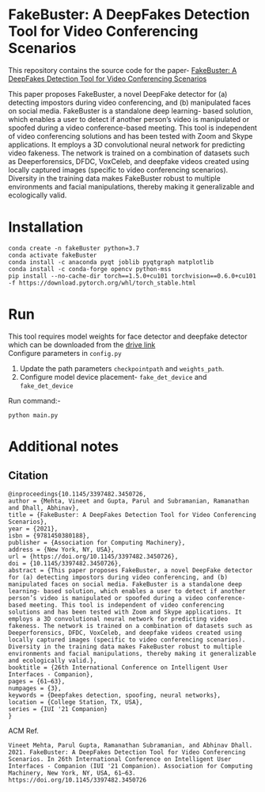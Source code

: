 # FakeBuster: A DeepFakes Detection Tool for Video Conferencing Scenarios

This repository contains the source code for the paper- [FakeBuster: A DeepFakes Detection Tool for Video Conferencing Scenarios](https://dl.acm.org/doi/10.1145/3397482.3450726)

This paper proposes FakeBuster, a novel DeepFake detector for (a) detecting impostors during video conferencing, and (b) manipulated faces on social media. FakeBuster is a standalone deep learning- based solution, which enables a user to detect if another person’s video is manipulated or spoofed during a video conference-based meeting. This tool is independent of video conferencing solutions and has been tested with Zoom and Skype applications. It employs a 3D convolutional neural network for predicting video fakeness. The network is trained on a combination of datasets such as Deeperforensics, DFDC, VoxCeleb, and deepfake videos created using locally captured images (specific to video conferencing scenarios). Diversity in the training data makes FakeBuster robust to multiple environments and facial manipulations, thereby making it generalizable and ecologically valid.

# Installation
```
conda create -n fakeBuster python=3.7
conda activate fakeBuster
conda install -c anaconda pyqt joblib pyqtgraph matplotlib
conda install -c conda-forge opencv python-mss
pip install --no-cache-dir torch==1.5.0+cu101 torchvision==0.6.0+cu101 -f https://download.pytorch.org/whl/torch_stable.html
```
# Run
This tool requires model weights for face detector and deepfake detector which can be downloaded from the [drive link](https://drive.google.com/drive/folders/1Vej_l-g6wvwaaAcigxuf4l8-IHxNWk75?usp=sharing)  \
Configure parameters in `config.py`
1. Update the path parameters `checkpointpath` and `weights_path`.
2. Configure model device placement- `fake_det_device` and `fake_det_device`

Run command:-
```
python main.py
```


# Additional notes

## Citation

```
@inproceedings{10.1145/3397482.3450726,
author = {Mehta, Vineet and Gupta, Parul and Subramanian, Ramanathan and Dhall, Abhinav},
title = {FakeBuster: A DeepFakes Detection Tool for Video Conferencing Scenarios},
year = {2021},
isbn = {9781450380188},
publisher = {Association for Computing Machinery},
address = {New York, NY, USA},
url = {https://doi.org/10.1145/3397482.3450726},
doi = {10.1145/3397482.3450726},
abstract = {This paper proposes FakeBuster, a novel DeepFake detector for (a) detecting impostors during video conferencing, and (b) manipulated faces on social media. FakeBuster is a standalone deep learning- based solution, which enables a user to detect if another person’s video is manipulated or spoofed during a video conference-based meeting. This tool is independent of video conferencing solutions and has been tested with Zoom and Skype applications. It employs a 3D convolutional neural network for predicting video fakeness. The network is trained on a combination of datasets such as Deeperforensics, DFDC, VoxCeleb, and deepfake videos created using locally captured images (specific to video conferencing scenarios). Diversity in the training data makes FakeBuster robust to multiple environments and facial manipulations, thereby making it generalizable and ecologically valid.},
booktitle = {26th International Conference on Intelligent User Interfaces - Companion},
pages = {61–63},
numpages = {3},
keywords = {Deepfakes detection, spoofing, neural networks},
location = {College Station, TX, USA},
series = {IUI '21 Companion}
}
```

ACM Ref.
```
Vineet Mehta, Parul Gupta, Ramanathan Subramanian, and Abhinav Dhall. 2021. FakeBuster: A DeepFakes Detection Tool for Video Conferencing Scenarios. In 26th International Conference on Intelligent User Interfaces - Companion (IUI '21 Companion). Association for Computing Machinery, New York, NY, USA, 61–63. https://doi.org/10.1145/3397482.3450726
```